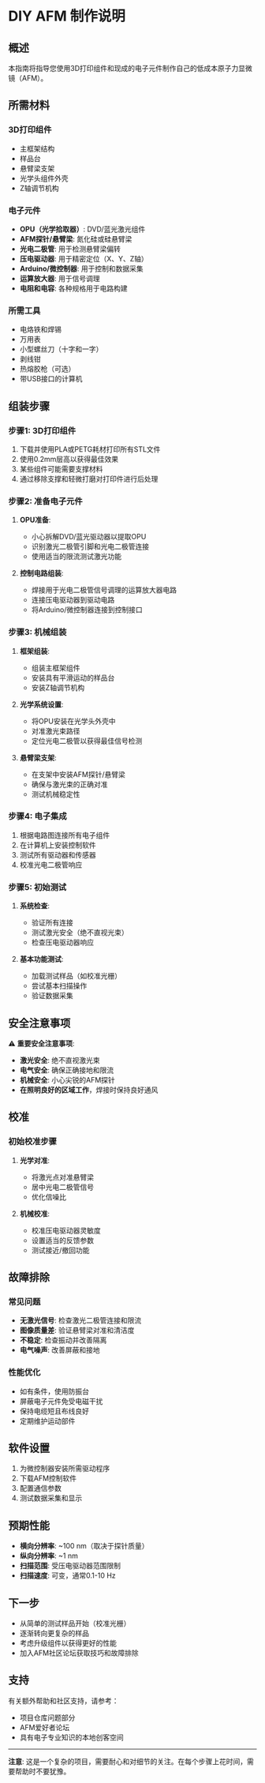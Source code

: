 # DIY AFM 制作说明

## 概述
本指南将指导您使用3D打印组件和现成的电子元件制作自己的低成本原子力显微镜（AFM）。

## 所需材料

### 3D打印组件
- 主框架结构
- 样品台
- 悬臂梁支架
- 光学头组件外壳
- Z轴调节机构

### 电子元件
- **OPU（光学拾取器）**: DVD/蓝光激光组件
- **AFM探针/悬臂梁**: 氮化硅或硅悬臂梁
- **光电二极管**: 用于检测悬臂梁偏转
- **压电驱动器**: 用于精密定位（X、Y、Z轴）
- **Arduino/微控制器**: 用于控制和数据采集
- **运算放大器**: 用于信号调理
- **电阻和电容**: 各种规格用于电路构建

### 所需工具
- 电烙铁和焊锡
- 万用表
- 小型螺丝刀（十字和一字）
- 剥线钳
- 热熔胶枪（可选）
- 带USB接口的计算机

## 组装步骤

### 步骤1: 3D打印组件
1. 下载并使用PLA或PETG耗材打印所有STL文件
2. 使用0.2mm层高以获得最佳效果
3. 某些组件可能需要支撑材料
4. 通过移除支撑和轻微打磨对打印件进行后处理

### 步骤2: 准备电子元件
1. **OPU准备**:
   - 小心拆解DVD/蓝光驱动器以提取OPU
   - 识别激光二极管引脚和光电二极管连接
   - 使用适当的限流测试激光功能

2. **控制电路组装**:
   - 焊接用于光电二极管信号调理的运算放大器电路
   - 连接压电驱动器到驱动电路
   - 将Arduino/微控制器连接到控制接口

### 步骤3: 机械组装
1. **框架组装**:
   - 组装主框架组件
   - 安装具有平滑运动的样品台
   - 安装Z轴调节机构

2. **光学系统设置**:
   - 将OPU安装在光学头外壳中
   - 对准激光束路径
   - 定位光电二极管以获得最佳信号检测

3. **悬臂梁支架**:
   - 在支架中安装AFM探针/悬臂梁
   - 确保与激光束的正确对准
   - 测试机械稳定性

### 步骤4: 电子集成
1. 根据电路图连接所有电子组件
2. 在计算机上安装控制软件
3. 测试所有驱动器和传感器
4. 校准光电二极管响应

### 步骤5: 初始测试
1. **系统检查**:
   - 验证所有连接
   - 测试激光安全（绝不直视光束）
   - 检查压电驱动器响应

2. **基本功能测试**:
   - 加载测试样品（如校准光栅）
   - 尝试基本扫描操作
   - 验证数据采集

## 安全注意事项

⚠️ **重要安全注意事项**:
- **激光安全**: 绝不直视激光束
- **电气安全**: 确保正确接地和限流
- **机械安全**: 小心尖锐的AFM探针
- **在照明良好的区域工作**，焊接时保持良好通风

## 校准

### 初始校准步骤
1. **光学对准**:
   - 将激光点对准悬臂梁
   - 居中光电二极管信号
   - 优化信噪比

2. **机械校准**:
   - 校准压电驱动器灵敏度
   - 设置适当的反馈参数
   - 测试接近/撤回功能

## 故障排除

### 常见问题
- **无激光信号**: 检查激光二极管连接和限流
- **图像质量差**: 验证悬臂梁对准和清洁度
- **不稳定**: 检查振动并改善隔离
- **电气噪声**: 改善屏蔽和接地

### 性能优化
- 如有条件，使用防振台
- 屏蔽电子元件免受电磁干扰
- 保持电缆短且布线良好
- 定期维护运动部件

## 软件设置
1. 为微控制器安装所需驱动程序
2. 下载AFM控制软件
3. 配置通信参数
4. 测试数据采集和显示

## 预期性能
- **横向分辨率**: ~100 nm（取决于探针质量）
- **纵向分辨率**: ~1 nm
- **扫描范围**: 受压电驱动器范围限制
- **扫描速度**: 可变，通常0.1-10 Hz

## 下一步
- 从简单的测试样品开始（校准光栅）
- 逐渐转向更复杂的样品
- 考虑升级组件以获得更好的性能
- 加入AFM社区论坛获取技巧和故障排除

## 支持
有关额外帮助和社区支持，请参考：
- 项目仓库问题部分
- AFM爱好者论坛
- 具有电子专业知识的本地创客空间

---
**注意**: 这是一个复杂的项目，需要耐心和对细节的关注。在每个步骤上花时间，需要帮助时不要犹豫。 